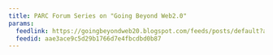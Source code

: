 ```yaml
---
title: PARC Forum Series on "Going Beyond Web2.0"
params:
  feedlink: https://goingbeyondweb20.blogspot.com/feeds/posts/default?alt=rss
  feedid: aae3ace9c5d29b1766d7e4fbcdbd0b87
---
```

